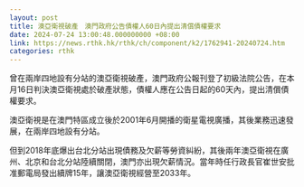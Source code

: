 ```yaml
---
layout: post
title: 澳亞衛視破產　澳門政府公告債權人60日內提出清償債權要求
date: 2024-07-24 13:00:48.000000000 +08:00
link: https://news.rthk.hk/rthk/ch/component/k2/1762941-20240724.htm
categories: rthk
---
```


曾在兩岸四地設有分站的澳亞衛視破產，澳門政府公報刊登了初級法院公告，在本月16日判決澳亞衛視處於破產狀態，債權人應在公告日起的60天內，提出清償債權要求。

澳亞衛視是在澳門特區成立後於2001年6月開播的衛星電視廣播，其後業務迅速發展，在兩岸四地設有分站。

但到2018年底爆出台北分站出現債務及欠薪等勞資糾紛，其後兩年澳亞衛視在廣州、北京和台北分站陸續關閉，澳門亦出現欠薪情況。當年時任行政長官崔世安批准郵電局發出續牌15年，讓澳亞衛視經營至2033年。
